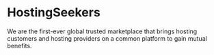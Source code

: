 # HostingSeekers
We are the first-ever global trusted marketplace that brings hosting customers and hosting providers on a common platform to gain mutual benefits.

